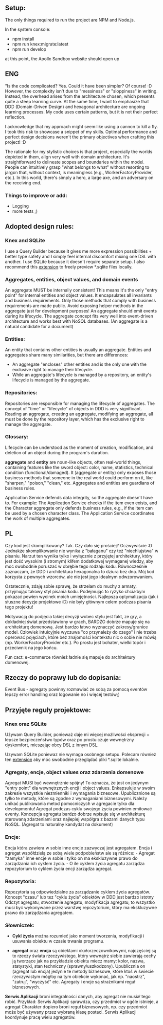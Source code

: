 
## Setup:

The only things required to run the project are NPM and Node.js.

In the system console:
- npm install
- npm run knex:migrate:latest
- npm run develop

at this point, the Apollo Sandbox website should open up

## ENG
"Is the code complicated? Yes. Could it have been simpler? Of course! :D
However, the complexity isn't due to "messiness" or "sloppiness" in writing. Instead, the overhead arises from the architecture chosen, which presents quite a steep learning curve. At the same time, I want to emphasize that DDD (Domain-Driven Design) and hexagonal architecture are ongoing learning processes. My code uses certain patterns, but it is not their perfect reflection.

I acknowledge that my approach might seem like using a cannon to kill a fly. I took this risk to showcase a snippet of my skills. Optimal performance and perfect design decisions weren't the primary objectives when crafting this project! :D

The rationale for my stylistic choices is that project, especially the worlds depicted in them, align very well with domain architecture. It's straightforward to delineate scopes and boundaries within the model. People can intuitively grasp "what belongs to what" without resorting to jargon that, without context, is meaningless (e.g., WorkerFactoryProvider, etc.). In this world, there's simply a hero, a large axe, and an adversary on the receiving end.

### Things to improve or add:
- Logging
- more tests ;)

## Adopted design rules:
### Knex and SQLite
I use a Query Builder because it gives me more expression possibilities + better type safety and I simply feel internal discomfort mixing one DSL with another.
I use SQLite because it doesn't require separate setup. I also recommend this [extension](https://marketplace.visualstudio.com/items?itemName=qwtel.sqlite-viewer) to freely preview *.sqlite files locally.

### Aggregates, entities, object values, and domain events
An aggregate MUST be internally consistent! This means it's the only "entry point" for internal entities and object values.
It encapsulates all invariants and business requirements.
Only those methods that comply with business requirements are made public.
Avoid exposing helper methods in the aggregate just for development purposes!
An aggregate should emit events during its lifecycle. The aggregate concept fits very well into event-driven architecture and works best with NoSQL databases. (An aggregate is a natural candidate for a document)

### Entities:
An entity that contains other entities is usually an aggregate.
Entities and aggregates share many similarities, but there are differences:
- An aggregate "encloses" other entities and is the only one with the exclusive right to manage their lifecycle.
- While an aggregate's lifecycle is managed by a repository, an entity's lifecycle is managed by the aggregate.

### Repositories:
Repositories are responsible for managing the lifecycle of aggregates.
The concept of "time" or "lifecycle" of objects in DDD is very significant.
Reading an aggregate, creating an aggregate, modifying an aggregate, all must be done by the repository layer, which has the exclusive right to manage the aggregate.

### Glossary:
Lifecycle can be understood as the moment of creation, modification, and deletion of an object during the program's duration.

**aggregate** and **entity** are noun-like objects, often real-world things, containing features like the sword object: color, name, statistics, technical condition (functional/damaged). It (aggregate or entity) only exposes those business methods that someone in the real world could perform on it, like "sharpen," "poison," "clean," etc. Aggregates and entities are guardians of business rules.

Application Service defends data integrity, so the aggregate doesn't have to. For example: The Application Service checks if the item even exists, and the Character aggregate only defends business rules, e.g., if the item can be used by a chosen character class. The Application Service coordinates the work of multiple aggregates.

## PL
Czy kod jest skomplikowany? Tak. Czy dało się prościej? Oczwywiście :D 
Jednakże skomplikowanie nie wynika z "bałaganu" czy też "niechlujstwa" w pisaniu. 
Narzut ten wynika tylko i wyłącznie z przyjętej architektury, który jest dość wysokim (i stromym) klifem dodatkowej wymaganej wiedzy, aby moc swobodnie poruszać w obrębie tego rodzaju kodu. Równocześnie zaznaczam, że DDD i architektura hexagonalna to dziura bez dna. Mój kod korzysta z pewnych wzorców, ale nie jest jego idealnym odwzorowaniem.

Ostatecznie, zdaję sobie sprawę, że strzelam do muchy z armaty, przyjmując takowy styl pisania kodu. Podejmując to ryzyko chciałbym pokazać pewien wycinek moich umiejętności. Najlepsza optymalizacja (jak i słuszne decyzje projektowe :D) nie były głównym celem podczas pisania tego projektu! 

Motywacją do podjęcia takiej decyzji wobec stylu jest fakt, ze gry, a dokładniej świat przedstawiony w grach, BARDZO dobrze mapuje się na architekturę domenową. 
Jest bardzo łatwo wyznaczyć zakresy/granice model. Człowiek intuicyjnie wyczuwa "co przynależy do czego" i nie trzeba operować pojęciach, które bez znajomości kontekstu nic o sobie nie mówią (np. WorkerFactoryProvider etc.). Po prostu jest bohater, wielki topór i przeciwnik na jego końcu.

Fun cact: e-commerce również ładnie się mapuje do architektury domenowej. 


## Rzeczy do poprawy lub do dopisania:

Event Bus - agregaty powinny rozmawiać ze sobą za pomocą eventów
lepszy error handling oraz logowanie
no i więcej testów;)

## Przyjęte reguły projektowe:

### Knex oraz SQLite
Używam Query Builder, ponieważ daje mi więcej możliwości ekspresji + lepsze bezpieczeństwo typów oraz po prostu czuje wewnętrzny dyskomfort, mieszając obcy DSL z innym DSL.

Uzywam SQLite poniewaz nie wymaga osobnego setupu. Polecam również ten [extension](https://marketplace.visualstudio.com/items?itemName=qwtel.sqlite-viewer) aby móc swobodnie przeglądać pliki *.sqlite lokalnie.

### Agregaty, encje, object values oraz zdarzenia domenowe
Agregat MUSI być wewnętrznie spójny! To oznacza, że jest on jedynym "entry point" dla wewnętrznych encji i object values.
Enkapsuluje w swoim zakresie wszystkie niezmienniki i wymagania biznesowe.
Upublicznione są tylko te metody, które są zgodne z wymaganiami biznesowymi. 
Należy unikać publikowania metod pomocniczych w agregacie tylko dla developmentu!
Agregat podczas cyklu swojego życia powinien emitować eventy. Koncepcja agregatu bardzo dobrze wpisuje się w architekturę sterowaną zdarzeniami oraz najlepiej współgra z bazami danych typu NoSQL. (Agregat to naturalny kandydat na dokument)

### Encje:
Encja która zawiera w sobie inne encje zazwyczaj jest agregatem.
Encja i agregat współdzielą ze sobą wiele podpobieństw ale są różnice:
    - Agregat "zamyka" inne encje w sobie i tylko on ma ekskluzywne prawo do zarządzania ich cyklem życia.
    - O ile cyklem życia agregatu zarządza repozytorium to cyklem życia encji zarządza agregat.

### Repozytoria:
Repozytoria są odpowiedzialne za zarządzanie cyklem życia agregatów.
Koncept "czasu" lub tez "cyklu życia" obiektów w DDD jest bardzo istotny
Odczyt agregatu, stworzenie agregatu, modyfikacja agregatu, to wszystko musi być wykonywane przez warstwę repozytorium, który ma ekskluzywne prawo do zarządzania agregatem. 


### Słowniczek:
- **Cykl życia** można rozumieć jako moment tworzenia, modyfikacji i usuwania obiektu w czasie trwania programu. 

- **agregat** oraz **encja** są obiektami okołorzeczownikowymi, najczęściej są to rzeczy świata rzeczywistego, który wewnątrz siebie zawierają cechy ją tworzące jak na przykładzie obiektu miecz mamy: kolor, nazwa, statystyki, stan techniczny (sprawny/uszkodzony). Upublicznia on (agregat lub encja) jedynie te metody biznesowe, które ktoś w świecie rzeczywistym mógłby na tym obiekcie wykonać, jak np. "naostrz", "zatruj", "wyczyść" etc. Agregaty i encje są strażnikami reguł biznesowych.

**Serwis Aplikacji** broni integralności danych, aby agregat nie musiał tego robić. Przykład: Serwis Aplikacji sprawdza, czy przedmiot w ogóle istnieje, a agregat Charakter dopiero broni reguł biznesowych, np. czy przedmiot może być używany przez wybraną klasę postaci. 
Serwis Aplikacji koordynuje pracę wielu agregatów. 
